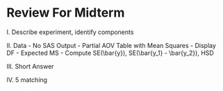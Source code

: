 Review For Midterm
===============================

I. Describe experiment, identify components

II. Data - No SAS Output
    - Partial AOV Table with Mean Squares
        - Display DF
        - Expected MS
    - Compute SE(\bar{y}), SE(\bar{y_1} - \bar{y_2}), HSD

III. Short Answer

IV. 5 matching